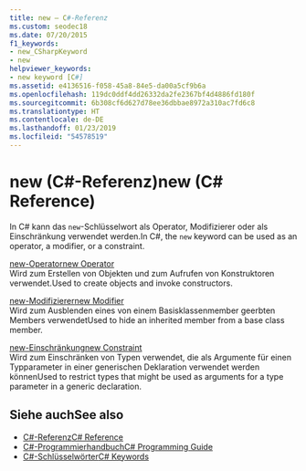 ```yaml
---
title: new – C#-Referenz
ms.custom: seodec18
ms.date: 07/20/2015
f1_keywords:
- new_CSharpKeyword
- new
helpviewer_keywords:
- new keyword [C#]
ms.assetid: e4136516-f058-45a8-84e5-da00a5cf9b6a
ms.openlocfilehash: 119dc0ddf4dd26332da2fe2367bf4d4886fd180f
ms.sourcegitcommit: 6b308cf6d627d78ee36dbbae8972a310ac7fd6c8
ms.translationtype: HT
ms.contentlocale: de-DE
ms.lasthandoff: 01/23/2019
ms.locfileid: "54578519"
---
```

# <a name="new-c-reference"></a><span data-ttu-id="94c5d-102">new (C#-Referenz)</span><span class="sxs-lookup"><span data-stu-id="94c5d-102">new (C# Reference)</span></span>
<span data-ttu-id="94c5d-103">In C# kann das `new`-Schlüsselwort als Operator, Modifizierer oder als Einschränkung verwendet werden.</span><span class="sxs-lookup"><span data-stu-id="94c5d-103">In C#, the `new` keyword can be used as an operator, a modifier, or a constraint.</span></span>  
  
 [<span data-ttu-id="94c5d-104">new-Operator</span><span class="sxs-lookup"><span data-stu-id="94c5d-104">new Operator</span></span>](../../../csharp/language-reference/keywords/new-operator.md)  
 <span data-ttu-id="94c5d-105">Wird zum Erstellen von Objekten und zum Aufrufen von Konstruktoren verwendet.</span><span class="sxs-lookup"><span data-stu-id="94c5d-105">Used to create objects and invoke constructors.</span></span>  
  
 [<span data-ttu-id="94c5d-106">new-Modifizierer</span><span class="sxs-lookup"><span data-stu-id="94c5d-106">new Modifier</span></span>](../../../csharp/language-reference/keywords/new-modifier.md)  
 <span data-ttu-id="94c5d-107">Wird zum Ausblenden eines von einem Basisklassenmember geerbten Members verwendet</span><span class="sxs-lookup"><span data-stu-id="94c5d-107">Used to hide an inherited member from a base class member.</span></span>  
  
 [<span data-ttu-id="94c5d-108">new-Einschränkung</span><span class="sxs-lookup"><span data-stu-id="94c5d-108">new Constraint</span></span>](../../../csharp/language-reference/keywords/new-constraint.md)  
 <span data-ttu-id="94c5d-109">Wird zum Einschränken von Typen verwendet, die als Argumente für einen Typparameter in einer generischen Deklaration verwendet werden können</span><span class="sxs-lookup"><span data-stu-id="94c5d-109">Used to restrict types that might be used as arguments for a type parameter in a generic declaration.</span></span>  
  
## <a name="see-also"></a><span data-ttu-id="94c5d-110">Siehe auch</span><span class="sxs-lookup"><span data-stu-id="94c5d-110">See also</span></span>

- [<span data-ttu-id="94c5d-111">C#-Referenz</span><span class="sxs-lookup"><span data-stu-id="94c5d-111">C# Reference</span></span>](../../../csharp/language-reference/index.md)
- [<span data-ttu-id="94c5d-112">C#-Programmierhandbuch</span><span class="sxs-lookup"><span data-stu-id="94c5d-112">C# Programming Guide</span></span>](../../../csharp/programming-guide/index.md)
- [<span data-ttu-id="94c5d-113">C#-Schlüsselwörter</span><span class="sxs-lookup"><span data-stu-id="94c5d-113">C# Keywords</span></span>](../../../csharp/language-reference/keywords/index.md)

